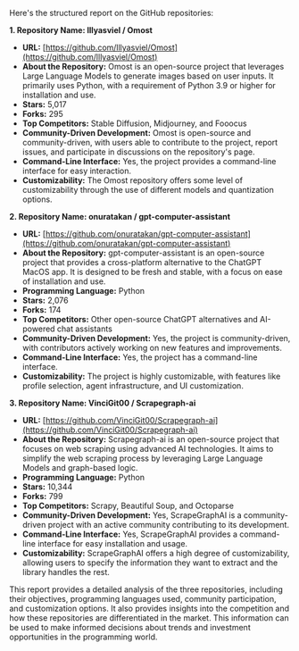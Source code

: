 Here's the structured report on the GitHub repositories:

**1. Repository Name: lllyasviel / Omost**
   - **URL:** [https://github.com/lllyasviel/Omost](https://github.com/lllyasviel/Omost)
   - **About the Repository:** Omost is an open-source project that leverages Large Language Models to generate images based on user inputs. It primarily uses Python, with a requirement of Python 3.9 or higher for installation and use.
   - **Stars:** 5,017
   - **Forks:** 295
   - **Top Competitors:** Stable Diffusion, Midjourney, and Fooocus
   - **Community-Driven Development:** Omost is open-source and community-driven, with users able to contribute to the project, report issues, and participate in discussions on the repository's page.
   - **Command-Line Interface:** Yes, the project provides a command-line interface for easy interaction.
   - **Customizability:** The Omost repository offers some level of customizability through the use of different models and quantization options.

**2. Repository Name: onuratakan / gpt-computer-assistant**
   - **URL:** [https://github.com/onuratakan/gpt-computer-assistant](https://github.com/onuratakan/gpt-computer-assistant)
   - **About the Repository:** gpt-computer-assistant is an open-source project that provides a cross-platform alternative to the ChatGPT MacOS app. It is designed to be fresh and stable, with a focus on ease of installation and use.
   - **Programming Language:** Python
   - **Stars:** 2,076
   - **Forks:** 174
   - **Top Competitors:** Other open-source ChatGPT alternatives and AI-powered chat assistants
   - **Community-Driven Development:** Yes, the project is community-driven, with contributors actively working on new features and improvements.
   - **Command-Line Interface:** Yes, the project has a command-line interface.
   - **Customizability:** The project is highly customizable, with features like profile selection, agent infrastructure, and UI customization.

**3. Repository Name: VinciGit00 / Scrapegraph-ai**
   - **URL:** [https://github.com/VinciGit00/Scrapegraph-ai](https://github.com/VinciGit00/Scrapegraph-ai)
   - **About the Repository:** Scrapegraph-ai is an open-source project that focuses on web scraping using advanced AI technologies. It aims to simplify the web scraping process by leveraging Large Language Models and graph-based logic.
   - **Programming Language:** Python
   - **Stars:** 10,344
   - **Forks:** 799
   - **Top Competitors:** Scrapy, Beautiful Soup, and Octoparse
   - **Community-Driven Development:** Yes, ScrapeGraphAI is a community-driven project with an active community contributing to its development.
   - **Command-Line Interface:** Yes, ScrapeGraphAI provides a command-line interface for easy installation and usage.
   - **Customizability:** ScrapeGraphAI offers a high degree of customizability, allowing users to specify the information they want to extract and the library handles the rest.

This report provides a detailed analysis of the three repositories, including their objectives, programming languages used, community participation, and customization options. It also provides insights into the competition and how these repositories are differentiated in the market. This information can be used to make informed decisions about trends and investment opportunities in the programming world.